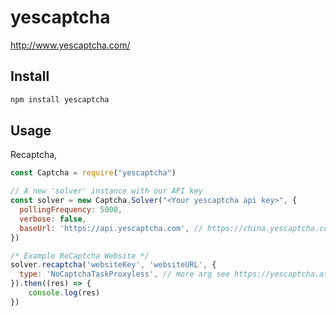 # yescaptcha

http://www.yescaptcha.com/

## Install

```sh
npm install yescaptcha
```

## Usage


Recaptcha,
```js
const Captcha = require("yescaptcha")

// A new 'solver' instance with our API key
const solver = new Captcha.Solver("<Your yescaptcha api key>", {
  pollingFrequency: 5000,
  verbose: false,
  baseUrl: 'https://api.yescaptcha.com', // https://china.yescaptcha.com
})

/* Example ReCaptcha Website */
solver.recaptcha('websiteKey', 'websiteURL', {
  type: 'NoCaptchaTaskProxyless', // more arg see https://yescaptcha.atlassian.net/wiki/spaces/YESCAPTCHA/overview?homepageId=33020
}).then((res) => {
    console.log(res)
})
```
